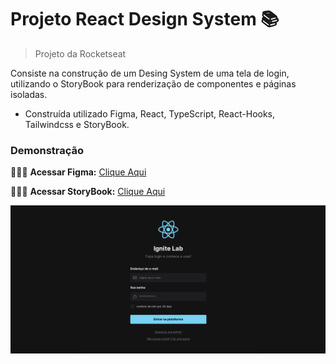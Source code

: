 # Projeto React Design System 📚
> Projeto da Rocketseat

Consiste na construção de um Desing System de uma tela de login, utilizando o StoryBook para renderização de componentes e páginas isoladas.

* Construída utilizado Figma, React, TypeScript, React-Hooks, Tailwindcss e StoryBook.

### Demonstração

👨🏻‍💻 **Acessar Figma:** [Clique Aqui](https://www.figma.com/file/fPwXzOKmf4dpVyIQ6Gt1Hm/Ignite-Lab-Design-System)

👨🏻‍💻 **Acessar StoryBook:** [Clique Aqui](https://guilherme-ac-fernandes.github.io/react-design-system/?path=/story/components-checkbox--default)

<p align="center">
  <img src="https://github.com/guilherme-ac-fernandes/react-design-system/blob/main/design-system-demo.png" alt="React Design System - Demo"/>
</p>



